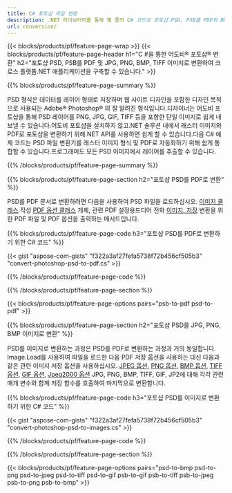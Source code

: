 ```yaml
---
title: C# 포토샵 파일 변환
description: .NET 라이브러리를 통해 몇 줄의 C# 코드로 포토샵 PSD, PSB를 PDF와 BMP, JPG, PNG, TIFF를 포함한 이미지로 변환할 수 있습니다.
url: conversion/
---
```


{{< blocks/products/pf/feature-page-wrap >}}
{{< blocks/products/pf/feature-page-header h1="C #을 통한 어도비® 포토샵® 변환" h2="포토샵 PSD, PSB를 PDF 및 JPG, PNG, BMP, TIFF 이미지로 변환하여 크로스 플랫폼.NET 애플리케이션을 구축할 수 있습니다." >}}

{{% blocks/products/pf/feature-page-summary %}}

PSD 형식은 데이터를 레이어 형태로 저장하며 웹 사이트 디자인을 포함한 디자인 목적으로 사용되는 Adobe® Photoshop® 의 잘 알려진 형식입니다.디자이너는 어도비 포토샵을 통해 PSD 레이어를 PNG, JPG, GIF, TIFF 등을 포함한 단일 이미지로 쉽게 내보낼 수 있습니다.어도비 포토샵을 설치하지 않고.NET 솔루션 내에서 래스터 이미지와 PDF로 포토샵을 변환하기 위해.NET API를 사용하면 쉽게 할 수 있습니다.다음 C# 예제 코드는 PSD 파일 변환기를 래스터 이미지 형식 및 PDF로 자동화하기 위해 쉽게 통합할 수 있습니다.프로그래머도 모든 PSD 이미지에서 레이어를 추출할 수 있습니다.


{{% /blocks/products/pf/feature-page-summary %}}

{{% blocks/products/pf/feature-page-section h2="포토샵 PSD를 PDF로 변환" %}}

PSD를 PDF 문서로 변환하려면 다음을 사용하여 PSD 파일을 로드하십시오. [이미지 클래스](https://apireference.aspose.com/net/psd/aspose.psd/image).작성 [PDF 옵션 클래스](https://apireference.aspose.com/net/psd/aspose.psd.imageoptions/pdfoptions) 개체, 관련 PDF 설정용드디어 전화 [이미지. 저장](https://apireference.aspose.com/net/psd/aspose.psd.image/save/methods/3) 변환을 위한 PDF 파일 및 PDF 옵션을 출력하는 메서드입니다.

{{% blocks/products/pf/feature-page-code h3="포토샵 PSD를 PDF로 변환하기 위한 C# 코드" %}}

{{< gist "aspose-com-gists" "f322a3af27fefa5738f72b456cf505b3" "convert-photoshop-psd-to-pdf.cs" >}}

{{% /blocks/products/pf/feature-page-code %}}

{{% /blocks/products/pf/feature-page-section %}}

{{< blocks/products/pf/feature-page-options pairs="psb-to-pdf psd-to-pdf" >}}

{{% blocks/products/pf/feature-page-section h2="포토샵 PSD를 JPG, PNG, BMP 이미지로 변환" %}}

PSD를 이미지로 변환하는 과정은 PSD를 PDF로 변환하는 과정과 거의 동일합니다. Image.Load를 사용하여 파일을 로드한 다음 PDF 저장 옵션을 사용하는 대신 다음과 같은 관련 이미지 저장 옵션을 사용하십시오. [JPEG 옵션](https://apireference.aspose.com/net/psd/aspose.psd.imageoptions/jpegoptions), [PNG 옵션](https://apireference.aspose.com/net/psd/aspose.psd.imageoptions/pngoptions),  [BMP 옵션](https://apireference.aspose.com/net/psd/aspose.psd.imageoptions/bmpoptions), [TIFF 옵션](https://apireference.aspose.com/net/psd/aspose.psd.imageoptions/tiffoptions),  [GIF 옵션](https://apireference.aspose.com/net/psd/aspose.psd.imageoptions/gifoptions), [Jpeg2000 옵션](https://apireference.aspose.com/net/psd/aspose.psd.imageoptions/jpeg2000options) JPG, PNG, BMP, TIFF, GIF, JP2에 대해 각각 관련 매개 변수와 함께 저장 함수를 호출하여 마지막으로 변환합니다.


{{% blocks/products/pf/feature-page-code h3="포토샵 PSD를 이미지로 변환하기 위한 C# 코드" %}}

{{< gist "aspose-com-gists" "f322a3af27fefa5738f72b456cf505b3" "convert-photoshop-psd-to-images.cs" >}}

{{% /blocks/products/pf/feature-page-code %}}

{{% /blocks/products/pf/feature-page-section %}}

{{< blocks/products/pf/feature-page-options pairs="psd-to-bmp psd-to-png psd-to-jpeg psd-to-tiff psd-to-gif psb-to-gif psb-to-tiff psb-to-jpeg psb-to-png psb-to-bmp" >}}
